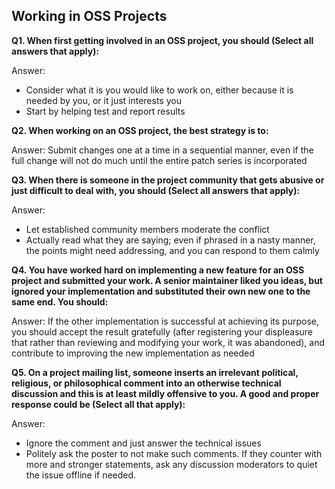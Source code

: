 ## Working in OSS Projects

**Q1. When first getting involved in an OSS project, you should (Select all answers that apply):**

Answer:
* Consider what it is you would like to work on, either because it is needed by you, or it just interests you
* Start by helping test and report results

**Q2. When working on an OSS project, the best strategy is to:**

Answer: Submit changes one at a time in a sequential manner, even if the full change will not do much until the entire patch series is incorporated

**Q3. When there is someone in the project community that gets abusive or just difficult to deal with, you should (Select all answers that apply):**

Answer:
* Let established community members moderate the conflict
* Actually read what they are saying; even if phrased in a nasty manner, the points might need addressing, and you can respond to them calmly

**Q4. You have worked hard on implementing a new feature for an OSS project and submitted your work. A senior maintainer liked you ideas, but ignored your implementation and substituted their own new one to the same end. You should:**

Answer: If the other implementation is successful at achieving its purpose, you should accept the result gratefully (after registering your displeasure that rather than reviewing and modifying your work, it was abandoned), and contribute to improving the new implementation as needed

**Q5. On a project mailing list, someone inserts an irrelevant political, religious, or philosophical comment into an otherwise technical discussion and this is at least mildly offensive to you. A good and proper response could be (Select all that apply):**

Answer:
* Ignore the comment and just answer the technical issues
* Politely ask the poster to not make such comments. If they counter with more and stronger statements, ask any discussion moderators to quiet the issue offline if needed.
